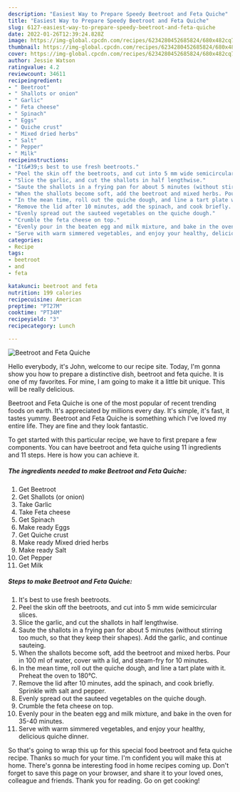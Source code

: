 ```yaml
---
description: "Easiest Way to Prepare Speedy Beetroot and Feta Quiche"
title: "Easiest Way to Prepare Speedy Beetroot and Feta Quiche"
slug: 6127-easiest-way-to-prepare-speedy-beetroot-and-feta-quiche
date: 2022-01-26T12:39:24.828Z
image: https://img-global.cpcdn.com/recipes/6234280452685824/680x482cq70/beetroot-and-feta-quiche-recipe-main-photo.jpg
thumbnail: https://img-global.cpcdn.com/recipes/6234280452685824/680x482cq70/beetroot-and-feta-quiche-recipe-main-photo.jpg
cover: https://img-global.cpcdn.com/recipes/6234280452685824/680x482cq70/beetroot-and-feta-quiche-recipe-main-photo.jpg
author: Jessie Watson
ratingvalue: 4.2
reviewcount: 34611
recipeingredient:
- " Beetroot"
- " Shallots or onion"
- " Garlic"
- " Feta cheese"
- " Spinach"
- " Eggs"
- " Quiche crust"
- " Mixed dried herbs"
- " Salt"
- " Pepper"
- " Milk"
recipeinstructions:
- "It&#39;s best to use fresh beetroots."
- "Peel the skin off the beetroots, and cut into 5 mm wide semicircular slices."
- "Slice the garlic, and cut the shallots in half lengthwise."
- "Saute the shallots in a frying pan for about 5 minutes (without stirring too much, so that they keep their shapes). Add the garlic, and continue sauteing."
- "When the shallots become soft, add the beetroot and mixed herbs. Pour in 100 ml of water, cover with a lid, and steam-fry for 10 minutes."
- "In the mean time, roll out the quiche dough, and line a tart plate with it. Preheat the oven to 180°C."
- "Remove the lid after 10 minutes, add the spinach, and cook briefly. Sprinkle with salt and pepper."
- "Evenly spread out the sauteed vegetables on the quiche dough."
- "Crumble the feta cheese on top."
- "Evenly pour in the beaten egg and milk mixture, and bake in the oven for 35-40 minutes."
- "Serve with warm simmered vegetables, and enjoy your healthy, delicious quiche dinner."
categories:
- Recipe
tags:
- beetroot
- and
- feta

katakunci: beetroot and feta 
nutrition: 199 calories
recipecuisine: American
preptime: "PT27M"
cooktime: "PT34M"
recipeyield: "3"
recipecategory: Lunch

---
```



![Beetroot and Feta Quiche](https://img-global.cpcdn.com/recipes/6234280452685824/680x482cq70/beetroot-and-feta-quiche-recipe-main-photo.jpg)

Hello everybody, it's John, welcome to our recipe site. Today, I'm gonna show you how to prepare a distinctive dish, beetroot and feta quiche. It is one of my favorites. For mine, I am going to make it a little bit unique. This will be really delicious.

Beetroot and Feta Quiche is one of the most popular of recent trending foods on earth. It's appreciated by millions every day. It's simple, it's fast, it tastes yummy. Beetroot and Feta Quiche is something which I've loved my entire life. They are fine and they look fantastic.




To get started with this particular recipe, we have to first prepare a few components. You can have beetroot and feta quiche using 11 ingredients and 11 steps. Here is how you can achieve it.

<!--inarticleads1-->

##### The ingredients needed to make Beetroot and Feta Quiche:

1. Get  Beetroot
1. Get  Shallots (or onion)
1. Take  Garlic
1. Take  Feta cheese
1. Get  Spinach
1. Make ready  Eggs
1. Get  Quiche crust
1. Make ready  Mixed dried herbs
1. Make ready  Salt
1. Get  Pepper
1. Get  Milk




<!--inarticleads2-->

##### Steps to make Beetroot and Feta Quiche:

1. It&#39;s best to use fresh beetroots.
1. Peel the skin off the beetroots, and cut into 5 mm wide semicircular slices.
1. Slice the garlic, and cut the shallots in half lengthwise.
1. Saute the shallots in a frying pan for about 5 minutes (without stirring too much, so that they keep their shapes). Add the garlic, and continue sauteing.
1. When the shallots become soft, add the beetroot and mixed herbs. Pour in 100 ml of water, cover with a lid, and steam-fry for 10 minutes.
1. In the mean time, roll out the quiche dough, and line a tart plate with it. Preheat the oven to 180°C.
1. Remove the lid after 10 minutes, add the spinach, and cook briefly. Sprinkle with salt and pepper.
1. Evenly spread out the sauteed vegetables on the quiche dough.
1. Crumble the feta cheese on top.
1. Evenly pour in the beaten egg and milk mixture, and bake in the oven for 35-40 minutes.
1. Serve with warm simmered vegetables, and enjoy your healthy, delicious quiche dinner.




So that's going to wrap this up for this special food beetroot and feta quiche recipe. Thanks so much for your time. I'm confident you will make this at home. There's gonna be interesting food in home recipes coming up. Don't forget to save this page on your browser, and share it to your loved ones, colleague and friends. Thank you for reading. Go on get cooking!
